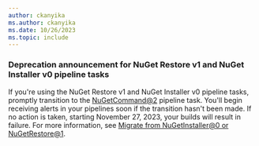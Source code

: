```yaml
---
author: ckanyika
ms.author: ckanyika
ms.date: 10/26/2023
ms.topic: include
---
```


### Deprecation announcement for NuGet Restore v1 and NuGet Installer v0 pipeline tasks

If you're using the NuGet Restore v1 and NuGet Installer v0 pipeline tasks, promptly transition to the [NuGetCommand@2](https://learn.microsoft.com/azure/devops/pipelines/tasks/reference/nuget-command-v2?view=azure-pipelines) pipeline task. You'll begin receiving alerts in your pipelines soon if the transition hasn't been made. If no action is taken, starting November 27, 2023, your builds will result in failure. For more information, see [Migrate from NuGetInstaller@0 or NuGetRestore@1](https://learn.microsoft.com/azure/devops/pipelines/tasks/reference/nuget-command-v2?view=azure-pipelines#migrate-from-nugetinstaller0-or-nugetrestore1).